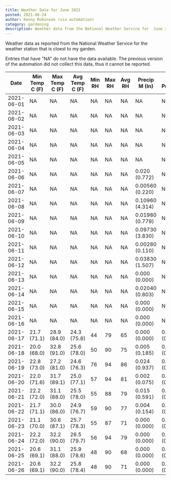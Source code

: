 ```yaml
---
title: Weather Data for June 2021
posted: 2021-06-24
author: Kenny Robinson (via automation)
category: gardening
description: Weather data from the National Weather Service for  June 2021
---
```


Weather data as reported from the National Weather Service for the weather station 
that is cloest to my garden.

Entries that have "NA" do not have the data available. The previous version of the automation did not 
collect this data, thus it cannot be reported.

|Date|Min Temp C (F)|Max Temp C (F)|Avg Temp C (F)|Min RH|Max RH|Avg RH|Precip M (In)|Avg Precip/Hr|
|---|---|---|---|---|---|---|---|---|
|2021-06-01|NA|NA|NA|NA|NA|NA|NA|NA|
|2021-06-02|NA|NA|NA|NA|NA|NA|NA|NA|
|2021-06-03|NA|NA|NA|NA|NA|NA|NA|NA|
|2021-06-04|NA|NA|NA|NA|NA|NA|NA|NA|
|2021-06-05|NA|NA|NA|NA|NA|NA|NA|NA|
|2021-06-06|NA|NA|NA|NA|NA|NA|0.020 (0.772)|NA|
|2021-06-07|NA|NA|NA|NA|NA|NA|0.00560 (0.220)|NA|
|2021-06-08|NA|NA|NA|NA|NA|NA|0.10960 (4.314)|NA|
|2021-06-09|NA|NA|NA|NA|NA|NA|0.01980 (0.779)|NA|
|2021-06-10|NA|NA|NA|NA|NA|NA|0.09730 (3.830)|NA|
|2021-06-11|NA|NA|NA|NA|NA|NA|0.00280 (0.110)|NA|
|2021-06-12|NA|NA|NA|NA|NA|NA|0.03830 (1.507)|NA|
|2021-06-13|NA|NA|NA|NA|NA|NA|0.000 (0.000)|NA|
|2021-06-14|NA|NA|NA|NA|NA|NA|0.02040 (0.803)|NA|
|2021-06-15|NA|NA|NA|NA|NA|NA|0.000 (0.000)|NA|
|2021-06-16|NA|NA|NA|NA|NA|NA|0.000 (0.000)|NA|
|2021-06-17|21.7 (71.1)|28.9 (84.0)|24.3 (75.8)|44|79|65|0.000 (0.000)|0.000 (0.000)|
|2021-06-18|20.0 (68.0)|32.8 (91.0)|25.6 (78.0)|50|90|75|0.005 (0.185)|0.007 (0.007)|
|2021-06-19|22.8 (73.0)|27.2 (81.0)|24.6 (76.3)|76|94|86|0.024 (0.937)|0.022 (0.022)|
|2021-06-20|22.0 (71.6)|31.7 (89.1)|25.0 (77.1)|57|94|81|0.002 (0.075)|0.002 (0.002)|
|2021-06-21|22.2 (72.0)|31.1 (88.0)|25.5 (78.0)|55|88|79|0.015 (0.591)|0.018 (0.018)|
|2021-06-22|21.7 (71.1)|30.0 (86.0)|24.9 (76.7)|59|90|77|0.004 (0.154)|0.005 (0.005)|
|2021-06-23|21.1 (70.0)|30.6 (87.1)|25.7 (78.3)|55|87|71|0.000 (0.000)|0.000 (0.000)|
|2021-06-24|22.2 (72.0)|32.2 (90.0)|26.5 (79.7)|56|94|79|0.000 (0.000)|0.000 (0.000)|
|2021-06-25|20.6 (69.1)|31.1 (88.0)|25.9 (78.6)|48|90|68|0.000 (0.000)|0.000 (0.000)|
|2021-06-26|20.6 (69.1)|32.2 (90.0)|25.8 (78.4)|48|90|71|0.000 (0.000)|0.000 (0.000)|
